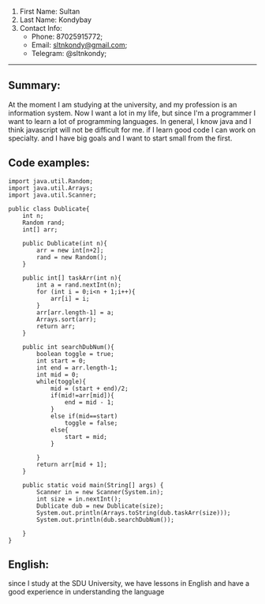 1. First Name: Sultan
2. Last Name: Kondybay
3. Contact Info:
	- Phone: 87025915772;
	- Email: sltnkondy@gmail.com;
	- Telegram: @sltnkondy;


-----

## Summary:

At the moment I am studying at the university, and my profession is an information system. Now I want a lot in my life, but since I'm a programmer 
I want to learn a lot of programming languages. In general, I know java and I think javascript will not be difficult for me. if I learn good code 
I can work on specialty. and I have big goals and I want to start small from the first.

## Code examples:
```
import java.util.Random;
import java.util.Arrays;
import java.util.Scanner;

public class Dublicate{
	int n;
	Random rand;
	int[] arr;

	public Dublicate(int n){
		arr = new int[n+2];
		rand = new Random();
	} 

	public int[] taskArr(int n){
		int a = rand.nextInt(n);
		for (int i = 0;i<n + 1;i++){
			arr[i] = i; 
		}
		arr[arr.length-1] = a;
		Arrays.sort(arr);
		return arr;
	}

	public int searchDubNum(){
		boolean toggle = true;
		int start = 0;
		int end = arr.length-1;
		int mid = 0;
		while(toggle){
			mid = (start + end)/2;
			if(mid!=arr[mid]){
				end = mid - 1;
			}
			else if(mid==start)
				toggle = false;
			else{
				start = mid;	
			}
			
		}
		return arr[mid + 1];
	}

	public static void main(String[] args) {
		Scanner in = new Scanner(System.in);
		int size = in.nextInt();
		Dublicate dub = new Dublicate(size);
		System.out.println(Arrays.toString(dub.taskArr(size)));
		System.out.println(dub.searchDubNum());
		
	}
}
```

## English:

since I study at the SDU University, we have lessons in English and have a good experience in understanding the language
